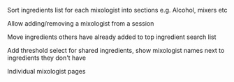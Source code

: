Sort ingredients list for each mixologist into sections e.g. Alcohol, mixers etc

Allow adding/removing a mixologist from a session

Move ingredients others have already added to top ingredient search list

Add threshold select for shared ingredients, show mixologist names next to ingredients they don't have

Individual mixologist pages
